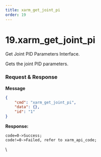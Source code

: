 ```yaml
---
title: xarm_get_joint_pi
order: 19
---
```

# 19.xarm\_get\_joint\_pi



Get Joint PID Parameters Interface.

Gets the joint PID parameters.



###  Request & Response

**Message**




```json
{
    "cmd": "xarm_get_joint_pi",
    "data": {},
    "id": "1"
}
```     



**Response:**     



```
code=0->Success;
code!=0->Failed, refer to xarm_api_code;
```



\




